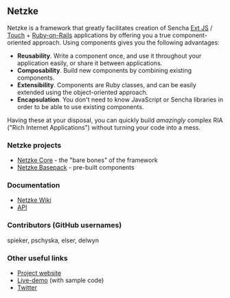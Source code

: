 ## Netzke

Netzke is a framework that greatly facilitates creation of Sencha [Ext JS](http://www.sencha.com/products/extjs/) / [Touch](http://www.sencha.com/products/touch/) + [Ruby-on-Rails](http://rubyonrails.org/) applications by offering you a true component-oriented approach. Using components gives you the following advantages:

* __Reusability__. Write a component once, and use it throughout your application easily, or share it between applications.
* __Composability__. Build new components by combining existing components.
* __Extensibility__. Components are Ruby classes, and can be easily extended using the object-oriented approach.
* __Encapsulation__. You don't need to know JavaScript or Sencha libraries in order to be able to use existing components.

Having these at your disposal, you can quickly build _amazingly_ complex RIA ("Rich Internet Applications") without turning your code into a mess.

### Netzke projects

* [Netzke Core](https://github.com/skozlov/netzke-core) - the "bare bones" of the framework
* [Netzke Basepack](https://github.com/skozlov/netzke-basepack) - pre-built components

### Documentation

* [Netzke Wiki](https://github.com/skozlov/netzke/wiki)
* [API](http://api.netzke.org)

### Contributors (GitHub usernames)

spieker, pschyska, elser, delwyn

### Other useful links

* [Project website](http://netzke.org)
* [Live-demo](http://demo.netzke.org) (with sample code)
* [Twitter](http://twitter.com/skozlov)
